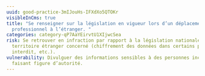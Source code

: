 ```yaml
---
uuid: good-practice-3mIJouHs-IFXdXo5QTOKr
visibleInCms: true
title: "Se renseigner sur la législation en vigueur lors d’un déplacement
  professionnel à l’étranger. "
categories: category-qP7AaYEirvtU1XIjwcSea
risk: Se retrouver en infraction par rapport à la législation nationale du
  territoire étranger concerné (chiffrement des données dans certains pays
  interdit, etc.).
vulnerability: Divulguer des informations sensibles à des personnes inconnues
  faisant figure d’autorité.
---
```

